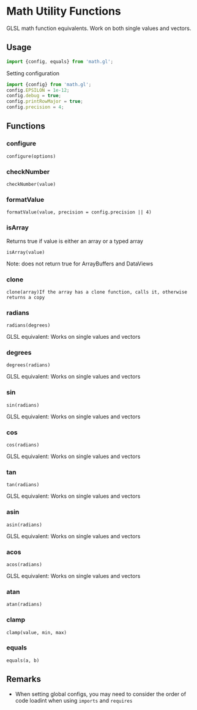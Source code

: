 # Math Utility Functions

GLSL math function equivalents. Work on both single values and vectors.


## Usage

```js
import {config, equals} from 'math.gl';
```

Setting configuration
```js
import {config} from 'math.gl';
config.EPSILON = 1e-12;
config.debug = true;
config.printRowMajor = true;
config.precision = 4;
```

## Functions

### configure

`configure(options)`


### checkNumber

`checkNumber(value)`


### formatValue

`formatValue(value, precision = config.precision || 4)`


### isArray

Returns true if value is either an array or a typed array

`isArray(value)`

Note: does not return true for ArrayBuffers and DataViews


### clone

`clone(array)If the array has a clone function, calls it, otherwise returns a copy`


### radians

`radians(degrees)`

GLSL equivalent: Works on single values and vectors


### degrees

`degrees(radians)`

GLSL equivalent: Works on single values and vectors


### sin

`sin(radians)`

GLSL equivalent: Works on single values and vectors


### cos

`cos(radians)`

GLSL equivalent: Works on single values and vectors


### tan

`tan(radians)`

GLSL equivalent: Works on single values and vectors


### asin

`asin(radians)`

GLSL equivalent: Works on single values and vectors


### acos

`acos(radians)`

GLSL equivalent: Works on single values and vectors


### atan

`atan(radians)`


### clamp

`clamp(value, min, max)`


### equals

`equals(a, b)`


## Remarks

* When setting global configs, you may need to consider the order of code loadint when using `imports` and `requires`
